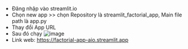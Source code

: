 - Đăng nhập vào streamlit.io
- Chọn new app >> chọn Repository là streamlit_factorial_app, Main file path là app.py
- Thay đổi App URL 
- Sau đó chạy
  ![image](https://github.com/thailevann/streamlit_factorial_app/assets/82956224/924da44a-c2cd-40ed-afca-e9ca7c43ecca)
- Link web: https://factorial-app-aio.streamlit.app
